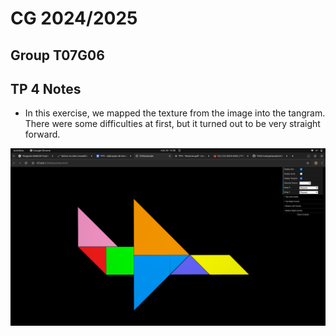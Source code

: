 
# CG 2024/2025

## Group T07G06

## TP 4 Notes

- In this exercise, we mapped the texture from the image into the tangram. There were some difficulties at first, but it turned out to be very straight forward.

![Screenshot 1](tp4/screenshots/cg-t07g06-tp4-1.png)



